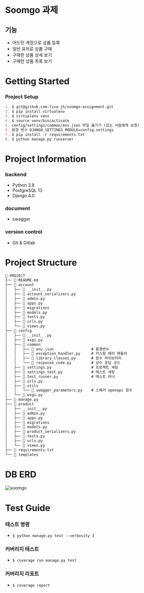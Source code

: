# Soomgo 과제 
## 기능
- 어드민 계정으로 상품 등록
- 일반 유저로 상품 구매
- 구매한 상품 상세 보기
- 구매한 상품 목록 보기


# ****Getting Started****
### Project Setup
```markdown
1. $ git@github.com:live-jh/soomgo-assignment.git
2. $ pip install virtualenv
3. $ virtualenv venv
4. $ source venv/bin/activate
5. config/settings/common/env.json 파일 옮기기 (있는 사람에게 요청)
6. 환경 변수 DJANGO_SETTINGS_MODULE=config.settings
7. $ pip install -r requirements.txt
8. $ python manage.py runserver
```

# Project Information

### backend

- Python 3.8
- PostgreSQL 13
- Django 4.0

### document
- swagger

### version control
- Git & Gitlab

# Project Structure

```markdown
🚀 PROJECT
├── 📄 README.md
├── 📁 account
│   ├── 📄 __init__.py
│   ├── 📄 account_serializers.py
│   ├── 📄 admin.py
│   ├── 📄 apps.py
│   ├── 📁 migrations
│   ├── 📄 models.py
│   ├── 📄 tests.py
│   ├── 📄 urls.py
│   └── 📄 views.py
├── 📁 config
│   ├── 📄 __init__.py
│   ├── 📄 asgi.py
│   ├── 📁 common
│   │   ├── 📄 env.json                 # 환경변수
│   │   ├── 📄 exception_handler.py     # 커스텀 에러 핸들러
│   │   ├── 📄 library_classes.py       # 함수 라이브러리
│   │   └── 📄 response_code.py         # 상수 응답 코드
│   ├── 📄 settings.py                  # 프로젝트 세팅
│   ├── 📄 settings_test.py             # 테스트 세팅
│   ├── 📄 test_runner.py               # 테스트 러너
│   ├── 📄 urls.py
│   ├── 📄 utils                       
│   │   └── 📄 swagger_parameters.py    # 스웨거 openapi 함수
│   └── 📄 wsgi.py
├── 📄 manage.py
├── 📁 product
│   ├── __init__.py
│   ├── 📄 admin.py
│   ├── 📄 apps.py
│   ├── 📁 migrations
│   ├── 📄 models.py
│   ├── 📄 product_serializers.py
│   ├── 📄 tests.py
│   ├── 📄 urls.py
│   └── 📄 views.py
├── 📄 requirements.txt
└── 📁 templates
```


# DB ERD
![soomgo](https://user-images.githubusercontent.com/48043799/155637276-60166ca4-458d-4dd3-9e32-b1de6c4d5dbe.png)



# Test Guide
### 테스트 명령
- `$ python manage.py test --verbosity 3`
### 커버리지 테스트
- `$ coverage run manage.py test`
### 커버리지 리포트
- `$ coverage report`



